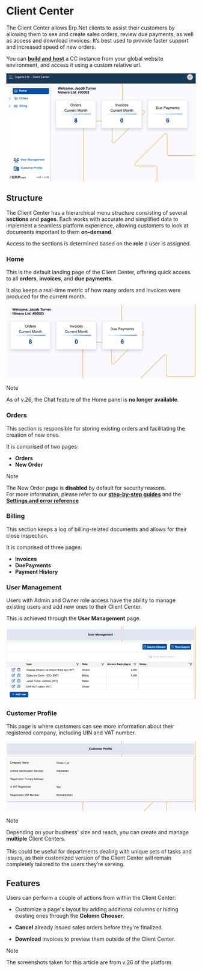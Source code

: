 # Client Center

The Client Center allows Erp.Net clients to assist their customers by allowing them to see and create sales orders, review due payments, as well as access and download invoices. It’s best used to provide faster support and increased speed of new orders. 

You can **[build and host](how-to/define-a-new-cc.md)** a CC instance from your global website environment, and access it using a custom relative url.

![picture](pictures/client_center_v26.png)

## Structure

The Client Center has a hierarchical menu structure consisting of several **sections** and **pages**. Each works with accurate and simplified data to implement a seamless platform experience, allowing customers to look at documents important to them **on-demand**.

Access to the sections is determined based on the **role** a user is assigned.

### Home

This is the default landing page of the Client Center, offering quick access to all **orders**, **invoices**, and **due payments**.

It also keeps a real-time metric of how many orders and invoices were produced for the current month.

![picture](pictures/home_v26.png)

> [!NOTE]
> 
> As of v.26, the Chat feature of the Home panel is **no longer available**.

### Orders

This section is responsible for storing existing orders and facilitating the creation of new ones. 

It is comprised of two pages:

* **Orders**
* **New Order**

> [!NOTE]
> 
> The New Order page is **disabled** by default for security reasons. <br>
> For more information, please refer to our **[step-by-step guides](how-to/index.md)** and the **[Settings and error reference](reference.md)**

### Billing

This section keeps a log of billing-related documents and allows for their close inspection.

It is comprised of three pages:

* **Invoices**
* **DuePayments**
* **Payment History**

### User Management

Users with Admin and Owner role access have the ability to manage existing users and add new ones to their Client Center.

This is achieved through the **User Management** page.

![picture](pictures/user_management.png)

### Customer Profile

This page is where customers can see more information about their registered company, including UIN and VAT number.

![picture](pictures/customer_profile.png)

> [!NOTE]
>
> Depending on your business' size and reach, you can create and manage **multiple** Client Centers. <br> <br> This could be useful for departments dealing with unique sets of tasks and issues, as their customized version of the Client Center will remain completely tailored to the users they’re serving.

## Features

Users can perform a couple of actions from within the Client Center:

- Customize a page's layout by adding additional columns or hiding existing ones through the **Column Chooser**.

- **Cancel** already issued sales orders before they're finalized.

- **Download** invoices to preview them outside of the Client Center.

> [!NOTE]
> 
> The screenshots taken for this article are from v.26 of the platform.
